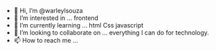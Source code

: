 - 👋 Hi, I’m @warleylsouza
- 👀 I’m interested in ... frontend
- 🌱 I’m currently learning ... html Css javascript
- 💞️ I’m looking to collaborate on ... everything I can do for technology.
- 📫 How to reach me ...

<!---
warleylsouza/warleylsouza is a ✨ special ✨ repository because its `README.md` (this file) appears on your GitHub profile.
You can click the Preview link to take a look at your changes.
--->
